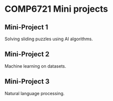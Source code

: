 # COMP6721 Mini projects

## Mini-Project 1

Solving sliding puzzles using AI algorithms.

## Mini-Project 2

Machine learning on datasets.

## Mini-Project 3

Natural language processing.
